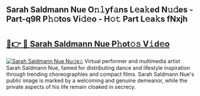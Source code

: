 ## Sarah Saldmann Nue O𝚗𝚕yf𝚊ns L𝚎a𝚔ed N𝚞𝚍es - Part-q9R P𝚑𝚘tos Vi𝚍𝚎o - H𝚘𝚝 Part L𝚎a𝚔s fNxjh

# <h2><a href="http://kf9l51y.oniu.top/?m=Sarah+Saldmann+Nue">🔗👉 🔴 Sarah Saldmann Nue P𝚑ot𝚘𝚜 V𝚒d𝚎o</a></h2>

[![Sarah Saldmann Nue Nu𝚍e𝚜](https://i.imgur.com/0qMVB7G.gif)](http://kf9l51y.oniu.top/?m=Sarah+Saldmann+Nue)
Virtual performer and multimedia artist Sarah Saldmann Nue, famed for distributing dance and lifestyle inspiration through trending choreographies and compact films. Sarah Saldmann Nue's public image is marked by a welcoming and genuine demeanor, while the private aspects of his life remain cloaked in secrecy.  
